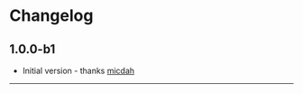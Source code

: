 # Changelog

## 1.0.0-b1

* Initial version - thanks [micdah]

---

[micdah]: https://github.com/micdah